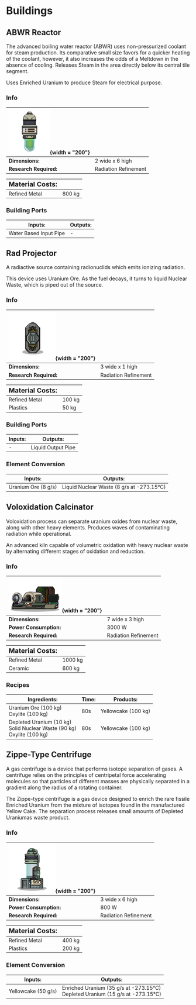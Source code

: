 # Buildings
## ABWR Reactor
The advanced boiling water reactor (ABWR) uses non-pressurized coolant for steam production. Its comparative small size favors for a quicker heating of the coolant, however, it also increases the odds of a Meltdown in the absence of cooling. Releases Steam in the area directly below its central tile segment.

Uses Enriched Uranium to produce Steam for electrical purpose.
### Info
| ![LightReactor](/assets/images/buildings/LightReactor.png){width = "200"} | |
|-|-|
|**Dimensions:** | 2 wide x 6 high|
|**Research Required:**| Radiation Refinement|

|**<font size="+1">Material Costs:</font>**| |
|-|-|
|Refined Metal|800 kg|

### Building Ports
|Inputs:|Outputs:|
|-|-|
|Water Based Input Pipe|-|


## Rad Projector
A radiactive source containing radionuclids which emits ionizing radiation.

This device uses Uranium Ore. As the fuel decays, it turns to liquid Nuclear Waste, which is piped out of the source.
### Info
| ![HepProjector](/assets/images/buildings/HepProjector.png){width = "200"} | |
|-|-|
|**Dimensions:** | 3 wide x 1 high|
|**Research Required:**| Radiation Refinement|

|**<font size="+1">Material Costs:</font>**| |
|-|-|
|Refined Metal|100 kg|
|Plastics|50 kg|

### Building Ports
|Inputs:|Outputs:|
|-|-|
|-|Liquid Output Pipe|

### Element Conversion
|Inputs:|Outputs:|
|-|-|
|Uranium Ore (8 g/s)<br>|Liquid Nuclear Waste (8 g/s at -273.15°C)<br>|



## Voloxidation Calcinator
Voloxidation process can separate uranium oxides from nuclear waste, along with other heavy elements. Produces waves of contaminating radiation while operational.

An advanced kiln capable of volumetric oxidation with heavy nuclear waste by alternating different stages of oxidation and reduction.
### Info
| ![HepCalcinator](/assets/images/buildings/HepCalcinator.png){width = "200"} | |
|-|-|
|**Dimensions:** | 7 wide x 3 high|
|**Power Consumption:**| 3000 W|
|**Research Required:**| Radiation Refinement|

|**<font size="+1">Material Costs:</font>**| |
|-|-|
|Refined Metal|1000 kg|
|Ceramic|600 kg|

### Recipes
|Ingredients:| Time: | Products:|
|-|-|-|
|Uranium Ore (100 kg)<br>Oxylite (100 kg)<br>|80s|Yellowcake (100 kg)<br>|
|Depleted Uranium (10 kg)<br>Solid Nuclear Waste (90 kg)<br>Oxylite (100 kg)<br>|80s|Yellowcake (100 kg)<br>|



## Zippe-Type Centrifuge
A gas centrifuge is a device that performs isotope separation of gases. A centrifuge relies on the principles of centripetal force accelerating molecules so that particles of different masses are physically separated in a gradient along the radius of a rotating container.

The Zippe-type centrifuge is a gas device designed to enrich the rare fissile Enriched Uranium from the mixture of isotopes found in the manufactured Yellow Cake. The separation process releases small amounts of Depleted Uraniumas waste product.
### Info
| ![HepCentrifuge](/assets/images/buildings/HepCentrifuge.png){width = "200"} | |
|-|-|
|**Dimensions:** | 3 wide x 6 high|
|**Power Consumption:**| 800 W|
|**Research Required:**| Radiation Refinement|

|**<font size="+1">Material Costs:</font>**| |
|-|-|
|Refined Metal|400 kg|
|Plastics|200 kg|

### Element Conversion
|Inputs:|Outputs:|
|-|-|
|Yellowcake (50 g/s)<br>|Enriched Uranium (35 g/s at -273.15°C)<br>Depleted Uranium (15 g/s at -273.15°C)<br>|



